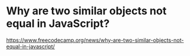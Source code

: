 # Why are two similar objects not equal in JavaScript?

https://www.freecodecamp.org/news/why-are-two-similar-objects-not-equal-in-javascript/
